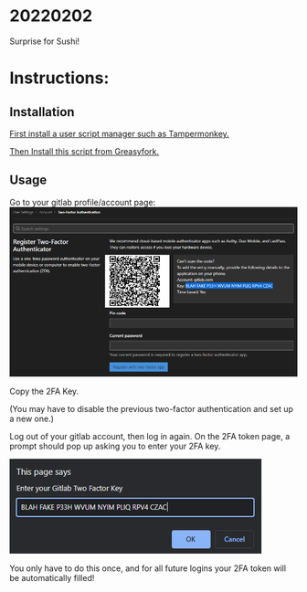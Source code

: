 # 20220202
Surprise for Sushi!

# Instructions:

## Installation
[First install a user script manager such as Tampermonkey.](https://greasyfork.org/en) 

[Then Install this script from Greasyfork.](https://greasyfork.org/scripts/39084-surprise-for-sushi)

## Usage
Go to your gitlab profile/account page:
![gitlab2fa](docs/images/gitlab2fa.png)

Copy the 2FA Key.

(You may have to disable the previous two-factor authentication and set up a new one.)

Log out of your gitlab account, then log in again.
On the 2FA token page, a prompt should pop up asking you to enter your 2FA key.

![inputPrompt](docs/images/inputPrompt.png)

You only have to do this once, and for all future logins your 2FA token will be automatically filled!